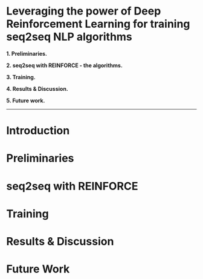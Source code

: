 # Leveraging the power of Deep Reinforcement Learning for training seq2seq NLP algorithms


**1. Preliminaries.**


**2. seq2seq with REINFORCE - the algorithms.**


**3. Training.**


**4. Results & Discussion.**


**5. Future work.**


---------
# Introduction


# Preliminaries


# seq2seq with REINFORCE


# Training


# Results & Discussion


# Future Work
